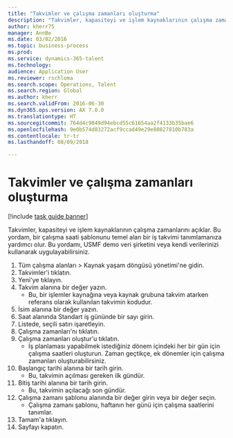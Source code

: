 ```yaml
--- 
title: "Takvimler ve çalışma zamanları oluşturma"
description: "Takvimler, kapasiteyi ve işlem kaynaklarının çalışma zamanlarını açıklar."
author: kherr75
manager: AnnBe
ms.date: 03/02/2016
ms.topic: business-process
ms.prod: 
ms.service: dynamics-365-talent
ms.technology: 
audience: Application User
ms.reviewer: rschloma
ms.search.scope: Operations, Talent
ms.search.region: Global
ms.author: kherr
ms.search.validFrom: 2016-06-30
ms.dyn365.ops.version: AX 7.0.0
ms.translationtype: HT
ms.sourcegitcommit: 764d4c9049d94ebcd55c61654aa2f4133b35bae6
ms.openlocfilehash: 9e0b574d83272acf9ccad49e29e80827810b783a
ms.contentlocale: tr-tr
ms.lasthandoff: 08/09/2018

---
```

# <a name="create-calendars-and-generate-working-times"></a>Takvimler ve çalışma zamanları oluşturma

[!include [task guide banner](../../includes/task-guide-banner.md)]

Takvimler, kapasiteyi ve işlem kaynaklarının çalışma zamanlarını açıklar. Bu yordam, bir çalışma saati şablonunu temel alan bir iş takvimi tanımlamanıza yardımcı olur. Bu yordamı, USMF demo veri şirketini veya kendi verilerinizi kullanarak uygulayabilirsiniz.

1. Tüm çalışma alanları > Kaynak yaşam döngüsü yönetimi'ne gidin.
2. Takvimler'i tıklatın.
3. Yeni'ye tıklayın.
4. Takvim alanına bir değer yazın.
    * Bu, bir işlemler kaynağına veya kaynak grubuna takvim atarken referans olarak kullanılan takvimin kodudur.  
5. İsim alanına bir değer yazın.
6. Saat alanında Standart iş gününde bir sayı girin.
7. Listede, seçili satırı işaretleyin.
8. Çalışma zamanları'nı tıklatın.
9. Çalışma zamanları oluştur'u tıklatın.
    * İş planlaması yapabilmek istediğiniz dönem içindeki her bir gün için çalışma saatleri oluşturun. Zaman geçtikçe, ek dönemler için çalışma zamanları oluşturabilirsiniz.  
10. Başlangıç tarihi alanına bir tarih girin.
    * Bu, takvimin açılması gereken ilk gündür.  
11. Bitiş tarihi alanına bir tarih girin.
    * Bu, takvimin açılacağı son gündür.  
12. Çalışma zamanı şablonu alanında bir değer girin veya bir değer seçin.
    * Çalışma zamanı şablonu, haftanın her günü için çalışma saatlerini tanımlar.  
13. Tamam'a tıklayın.
14. Sayfayı kapatın.


